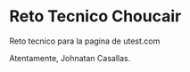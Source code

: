 # Reto Tecnico Choucair

Reto tecnico para la pagina de utest.com

Atentamente, Johnatan Casallas. 

